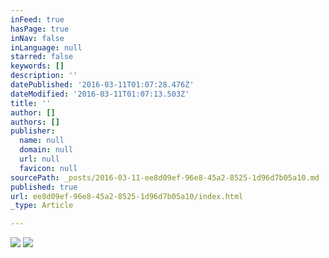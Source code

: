 ```yaml
---
inFeed: true
hasPage: true
inNav: false
inLanguage: null
starred: false
keywords: []
description: ''
datePublished: '2016-03-11T01:07:28.476Z'
dateModified: '2016-03-11T01:07:13.503Z'
title: ''
author: []
authors: []
publisher:
  name: null
  domain: null
  url: null
  favicon: null
sourcePath: _posts/2016-03-11-ee8d09ef-96e8-45a2-8525-1d96d7b05a10.md
published: true
url: ee8d09ef-96e8-45a2-8525-1d96d7b05a10/index.html
_type: Article

---
```

![](https://the-grid-user-content.s3-us-west-2.amazonaws.com/3e59b204-28d2-451f-b9b5-b3300f08137b.jpg)
![](https://the-grid-user-content.s3-us-west-2.amazonaws.com/a12e5268-64f7-4994-b85e-9c23bc8c5171.jpg)